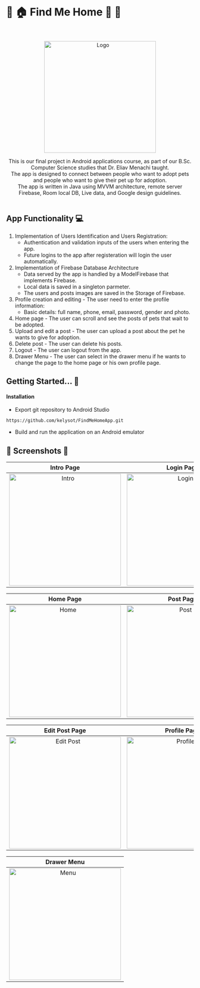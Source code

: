 # 🐰 🏠 Find Me Home 🏡 🐶

<br />
<p align="center">
    <a href="https://github.com/kelysot/FindMeHomeApp">
      <img src="https://www.linkpicture.com/q/logo_587.png" alt="Logo" width="300" heigt="300">
  </a>
 </p>
 
 <p align="center">
 This is our final project in Android applications course, as part of our B.Sc. Computer Science studies that Dr. Eliav Menachi taught. </br>
 The app is designed to connect between people who want to adopt pets and people who want to give their pet up for adoption.</br>
 The app is written in Java using MVVM architecture, remote server Firebase, Room local DB, Live data, and Google design guidelines.
 </br> </br>
</p>

## App Functionality 💻

1. Implementation of Users Identification and Users Registration:
	- Authentication and validation inputs of the users when entering the app.
	- Future logins to the app after registeration will login the user automatically.
2. Implementation of Firebase Database Architecture
	- Data served by the app is handled by a ModelFirebase that implements Firebase.
	- Local data is saved in a singleton parmeter.
	- The users and posts images are saved in the Storage of Firebase.
3. Profile creation and editing - The user need to enter the profile information:
	- Basic details: full name, phone, email, password, gender and photo.
4. Home page - The user can scroll and see the posts of pets that wait to be adopted.
5. Upload and edit a post - The user can upload a post about the pet he wants to give for adoption.
6. Delete post - The user can delete his posts.
7. Logout - The user can logout from the app.
8. Drawer Menu - The user can select in the drawer menu if he wants to change the page to the home page or his own profile page.


## Getting Started... 🏃

#### Installation
- Export git repository to Android Studio
```bash
https://github.com/kelysot/FindMeHomeApp.git
```
- Build and run the application on an Android emulator


## 📱 Screenshots 📱

Intro Page | Login Page |  Register Page
:-------------------------:|:-------------------------:|:-------------------------:
<img src="https://www.linkpicture.com/q/Intro_3.png" alt="Intro" width="300">  | <img src="https://www.linkpicture.com/q/Login_2.png" alt="Login" width="300">  |  <img src="https://www.linkpicture.com/q/Register_1.png" alt="Register" width="300">

Home Page | Post Page |  Create Post Page 
:-------------------------:|:-------------------------:|:-------------------------:
<img src="https://www.linkpicture.com/q/Home_8.png" alt="Home" width="300">  | <img src="https://www.linkpicture.com/q/Post_1.png" alt="Post" width="300">  |  <img src="https://www.linkpicture.com/q/New-post.png" alt="Create Post" width="300">

Edit Post Page |  Profile Page |  Edit Profile Page
:-------------------------:|:-------------------------: |:-------------------------:
<img src="https://www.linkpicture.com/q/Edit-post.png" alt="Edit Post" width="300">  |  <img src="https://www.linkpicture.com/q/Profile_5.png" alt="Profile" width="300"> |  <img src="https://www.linkpicture.com/q/Edit-profile.png" alt="Edit Profile" width="300">

Drawer Menu |  
:-------------------------:|
<img src="https://www.linkpicture.com/q/menu_11.png" alt="Menu" width="300"> |

